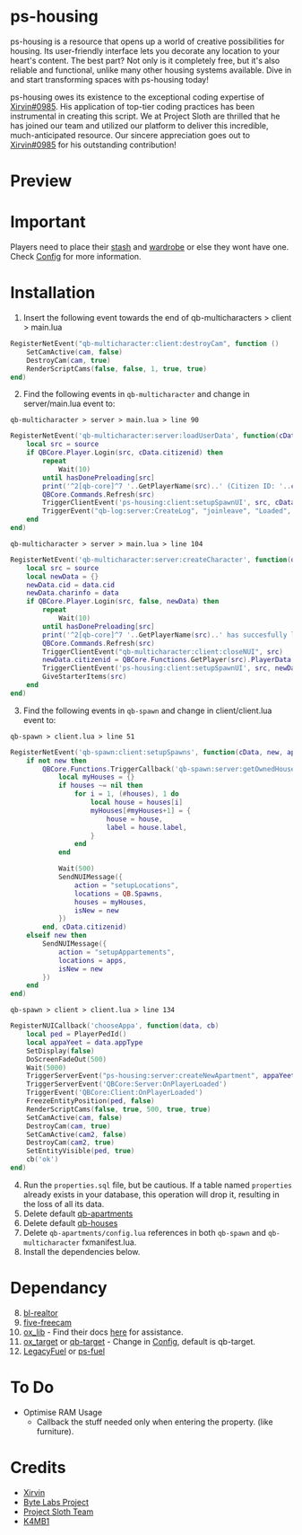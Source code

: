 # ps-housing

ps-housing is a resource that opens up a world of creative possibilities for housing. Its user-friendly interface lets you decorate any location to your heart's content. The best part? Not only is it completely free, but it's also reliable and functional, unlike many other housing systems available. Dive in and start transforming spaces with ps-housing today!

ps-housing owes its existence to the exceptional coding expertise of [Xirvin#0985](https://github.com/ImXirvin). His application of top-tier coding practices has been instrumental in creating this script. We at Project Sloth are thrilled that he has joined our team and utilized our platform to deliver this incredible, much-anticipated resource. Our sincere appreciation goes out to [Xirvin#0985](https://github.com/ImXirvin) for his outstanding contribution!

# Preview

# Important

Players need to place their [stash](https://github.com/Project-Sloth/ps-housing/blob/7efd2009050b9a20969877cf69b284352a9309bf/shared/config.lua#LL426C96-L426C96) and [wardrobe](https://github.com/Project-Sloth/ps-housing/blob/7efd2009050b9a20969877cf69b284352a9309bf/shared/config.lua#L427) or else they wont have one. Check [Config](https://github.com/Project-Sloth/ps-housing/blob/7efd2009050b9a20969877cf69b284352a9309bf/shared/config.lua#L422) for more information.

# Installation 
1. Insert the following event towards the end of qb-multicharacters > client > main.lua 

```lua
RegisterNetEvent("qb-multicharacter:client:destroyCam", function ()
    SetCamActive(cam, false)
    DestroyCam(cam, true)
    RenderScriptCams(false, false, 1, true, true)
end)
```

2. Find the following events in `qb-multicharacter` and change in server/main.lua event to: 

`qb-multicharacter > server > main.lua > line 90`
```lua
RegisterNetEvent('qb-multicharacter:server:loadUserData', function(cData)
    local src = source
    if QBCore.Player.Login(src, cData.citizenid) then
        repeat
            Wait(10)
        until hasDonePreloading[src]
        print('^2[qb-core]^7 '..GetPlayerName(src)..' (Citizen ID: '..cData.citizenid..') has succesfully loaded!')
        QBCore.Commands.Refresh(src)
        TriggerClientEvent('ps-housing:client:setupSpawnUI', src, cData)
        TriggerEvent("qb-log:server:CreateLog", "joinleave", "Loaded", "green", "**".. GetPlayerName(src) .. "** (<@"..(QBCore.Functions.GetIdentifier(src, 'discord'):gsub("discord:", "") or "unknown").."> |  ||"  ..(QBCore.Functions.GetIdentifier(src, 'ip') or 'undefined') ..  "|| | " ..(QBCore.Functions.GetIdentifier(src, 'license') or 'undefined') .." | " ..cData.citizenid.." | "..src..") loaded..")
    end
end)
```

`qb-multicharacter > server > main.lua > line 104`
```lua
RegisterNetEvent('qb-multicharacter:server:createCharacter', function(data)
    local src = source
    local newData = {}
    newData.cid = data.cid
    newData.charinfo = data
    if QBCore.Player.Login(src, false, newData) then
        repeat
            Wait(10)
        until hasDonePreloading[src]
        print('^2[qb-core]^7 '..GetPlayerName(src)..' has succesfully loaded!')
        QBCore.Commands.Refresh(src)
        TriggerClientEvent("qb-multicharacter:client:closeNUI", src)
        newData.citizenid = QBCore.Functions.GetPlayer(src).PlayerData.citizenid
        TriggerClientEvent('ps-housing:client:setupSpawnUI', src, newData)
        GiveStarterItems(src)
    end
end)
```
3. Find the following events in `qb-spawn` and change in client/client.lua event to: 

`qb-spawn > client.lua > line 51`
```lua
RegisterNetEvent('qb-spawn:client:setupSpawns', function(cData, new, apps)
    if not new then
        QBCore.Functions.TriggerCallback('qb-spawn:server:getOwnedHouses', function(houses)
            local myHouses = {}
            if houses ~= nil then
                for i = 1, (#houses), 1 do
                    local house = houses[i]
                    myHouses[#myHouses+1] = {
                        house = house,
                        label = house.label,
                    }
                end
            end

            Wait(500)
            SendNUIMessage({
                action = "setupLocations",
                locations = QB.Spawns,
                houses = myHouses,
                isNew = new
            })
        end, cData.citizenid)
    elseif new then
        SendNUIMessage({
            action = "setupAppartements",
            locations = apps,
            isNew = new
        })
    end
end)
```

`qb-spawn > client > client.lua > line 134`
```lua
RegisterNUICallback('chooseAppa', function(data, cb)
    local ped = PlayerPedId()
    local appaYeet = data.appType
    SetDisplay(false)
    DoScreenFadeOut(500)
    Wait(5000)
    TriggerServerEvent("ps-housing:server:createNewApartment", appaYeet)
    TriggerServerEvent('QBCore:Server:OnPlayerLoaded')
    TriggerEvent('QBCore:Client:OnPlayerLoaded')
    FreezeEntityPosition(ped, false)
    RenderScriptCams(false, true, 500, true, true)
    SetCamActive(cam, false)
    DestroyCam(cam, true)
    SetCamActive(cam2, false)
    DestroyCam(cam2, true)
    SetEntityVisible(ped, true)
    cb('ok')
end)
```

4. Run the `properties.sql` file, but be cautious. If a table named `properties` already exists in your database, this operation will drop it, resulting in the loss of all its data.
5. Delete default [qb-apartments](https://github.com/qbcore-framework/qb-apartments)
6. Delete default [qb-houses](https://github.com/qbcore-framework/qb-houses)
7. Delete `qb-apartments/config.lua` references in both `qb-spawn` and `qb-multicharacter` fxmanifest.lua.
8. Install the dependencies below.

# Dependancy
8. [bl-realtor](https://github.com/Byte-Labs-Project/bl-realtor)
9. [five-freecam](https://github.com/Deltanic/fivem-freecam)
10. [ox_lib](https://github.com/overextended/ox_lib) - Find their docs [here](https://overextended.github.io/docs/ox_lib) for assistance.
11. [ox_target](https://github.com/overextended/ox_target) or [qb-target](https://github.com/qbcore-framework/qb-target) - Change in [Config](https://github.com/Project-Sloth/ps-housing/blob/3c0f197b6d639f13235598393c84aac8d23d5f7a/shared/config.lua#L8), default is qb-target.
12. [LegacyFuel](https://github.com/qbcore-framework/LegacyFuel) or [ps-fuel](https://github.com/Project-Sloth/ps-fuel)

# To Do
- Optimise RAM Usage
    - Callback the stuff needed only when entering the property. (like furniture).

# Credits
* [Xirvin](https://github.com/ImXirvin)
* [Byte Labs Project](https://github.com/Byte-Labs-Project)
* [Project Sloth Team](https://discord.gg/projectsloth)
* [K4MB1](https://www.k4mb1maps.com/)
